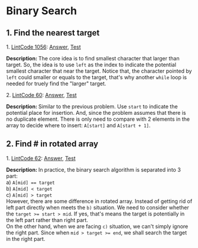 # Binary Search
## 1. Find the nearest target
<div>
    <p>
        1. 
        <a href="https://www.lintcode.com/problem/find-smallest-letter-greater-than-target/description">LintCode 1056</a>:  
        <a href="https://github.com/Tony-Hu/ShuaTi-Online.Judge.Problems.Solving/blob/master/src/main/java/array/LintCode1056.java">Answer</a>, 
        <a href="https://github.com/Tony-Hu/ShuaTi-Online.Judge.Problems.Solving/blob/master/src/test/java/array/LintCode1056Test.java">Test</a>
    </p>
    <p><b>Description: </b>The core idea is to find smallest character that larger than target. So, the idea is to use <code>left</code> as the index to indicate the potential smallest character that near the target. Notice that, the character pointed by <code>left</code> could smaller or equals to the target, that's why
    another <code>while</code> loop is needed for truely find the "larger" target.</p>
</div>

<div>
    <p>
        2. 
        <a href="https://www.lintcode.com/problem/search-insert-position/description">LintCode 60</a>:  
        <a href="https://github.com/Tony-Hu/ShuaTi-Online.Judge.Problems.Solving/blob/master/src/main/java/array/LintCode60.java">Answer</a>, 
        <a href="https://github.com/Tony-Hu/ShuaTi-Online.Judge.Problems.Solving/blob/master/src/test/java/array/LintCode60Test.java">Test</a>
    </p>
    <p><b>Description: </b>Similar to the previous problem. Use <code>start</code> to indicate the potential place for insertion. And, since the problem assumes that there is no duplicate element. There is only need to compare with 2 elements in the array to decide where to insert: <code>A[start]</code> and <code>A[start + 1]</code>.</p>
</div>

## 2. Find # in rotated array
<div>
    <p>
        1. 
        <a href="https://www.lintcode.com/problem/search-in-rotated-sorted-array/description">LintCode 62</a>:  
        <a href="https://github.com/Tony-Hu/ShuaTi-Online.Judge.Problems.Solving/blob/master/src/main/java/array/LintCode62.java">Answer</a>, 
        <a href="https://github.com/Tony-Hu/ShuaTi-Online.Judge.Problems.Solving/blob/master/src/test/java/array/LintCode62Test.java">Test</a>
    </p>
    <p><b>Description: </b>In practice, the binary search algorithm is separated into 3 part:<br>
    a) <code>A[mid] == target</code><br>
    b) <code>A[mid] < target</code><br>
    c) <code>A[mid] > target</code><br>
    However, there are some difference in rotated array. Instead of getting rid of left part directly when meets the <code>b)</code> situation. We need to consider whether the <code>target >= start > mid</code>. If yes, that's means the target is potentially in the left part rather than right part.<br>
    On the other hand, when we are facing <code>c)</code> situation, we can't simply ignore the right part. Since when <code>mid > target >= end</code>, we shall search the target in the right part.</p>
</div>